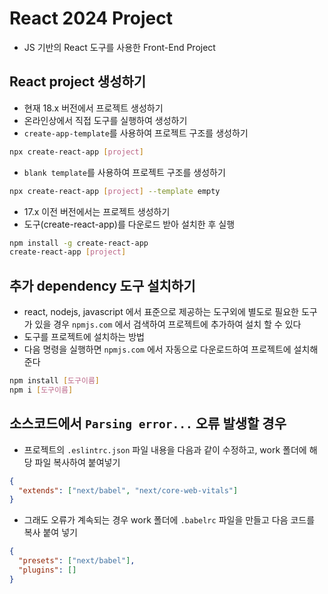 # React 2024 Project

- JS 기반의 React 도구를 사용한 Front-End Project

## React project 생성하기

- 현재 18.x 버전에서 프로젝트 생성하기
- 온라인상에서 직접 도구를 실행하여 생성하기
- `create-app-template`를 사용하여 프로젝트 구조를 생성하기

```bash
npx create-react-app [project]
```

- `blank template`를 사용하여 프로젝트 구조를 생성하기

```bash
npx create-react-app [project] --template empty
```

- 17.x 이전 버전에서는 프로젝트 생성하기
- 도구(create-react-app)를 다운로드 받아 설치한 후 실행

```bash
npm install -g create-react-app
create-react-app [project]
```

## 추가 dependency 도구 설치하기

- react, nodejs, javascript 에서 표준으로 제공하는 도구외에 별도로 필요한 도구가 있을 경우 `npmjs.com` 에서 검색하여 프로젝트에 추가하여 설치 할 수 있다
- 도구를 프로젝트에 설치하는 방법
- 다음 명령을 실행하면 `npmjs.com` 에서 자동으로 다운로드하여 프로젝트에 설치해 준다

```bash
npm install [도구이름]
npm i [도구이름]
```

## 소스코드에서 `Parsing error...` 오류 발생할 경우

- 프로젝트의 `.eslintrc.json` 파일 내용을 다음과 같이 수정하고, work 폴더에 해당 파일 복사하여 붙여넣기

```json
{
  "extends": ["next/babel", "next/core-web-vitals"]
}
```

- 그래도 오류가 계속되는 경우 work 폴더에 `.babelrc` 파일을 만들고 다음 코드를 복사 붙여 넣기

```json
{
  "presets": ["next/babel"],
  "plugins": []
}
```
